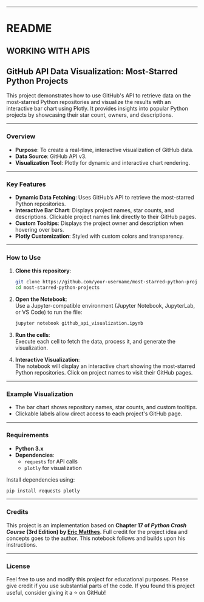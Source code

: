 
---

# README
## WORKING WITH APIS

## GitHub API Data Visualization: Most-Starred Python Projects

This project demonstrates how to use GitHub's API to retrieve data on the most-starred Python repositories and visualize the results with an interactive bar chart using Plotly. It provides insights into popular Python projects by showcasing their star count, owners, and descriptions.

---

### Overview
- **Purpose**: To create a real-time, interactive visualization of GitHub data.
- **Data Source**: GitHub API v3.
- **Visualization Tool**: Plotly for dynamic and interactive chart rendering.

---

### Key Features
- **Dynamic Data Fetching**: Uses GitHub’s API to retrieve the most-starred Python repositories.
- **Interactive Bar Chart**: Displays project names, star counts, and descriptions. Clickable project names link directly to their GitHub pages.
- **Custom Tooltips**: Displays the project owner and description when hovering over bars.
- **Plotly Customization**: Styled with custom colors and transparency.

---

### How to Use
1. **Clone this repository**:  
   ```bash
   git clone https://github.com/your-username/most-starred-python-projects.git
   cd most-starred-python-projects
   ```

2. **Open the Notebook**:  
   Use a Jupyter-compatible environment (Jupyter Notebook, JupyterLab, or VS Code) to run the file:  
   ```bash
   jupyter notebook github_api_visualization.ipynb
   ```

3. **Run the cells**:  
   Execute each cell to fetch the data, process it, and generate the visualization.

4. **Interactive Visualization**:  
   The notebook will display an interactive chart showing the most-starred Python repositories. Click on project names to visit their GitHub pages.

---

### Example Visualization
- The bar chart shows repository names, star counts, and custom tooltips.
- Clickable labels allow direct access to each project's GitHub page.

---

### Requirements
- **Python 3.x**
- **Dependencies**:  
  - `requests` for API calls  
  - `plotly` for visualization

Install dependencies using:
```bash
pip install requests plotly
```

---

### Credits
This project is an implementation based on **Chapter 17 of *Python Crash Course* (3rd Edition) by [Eric Matthes](https://github.com/ehmatthes)**. Full credit for the project idea and concepts goes to the author. This notebook follows and builds upon his instructions.

---

### License
Feel free to use and modify this project for educational purposes. Please give credit if you use substantial parts of the code. If you found this project useful, consider giving it a ⭐ on GitHub!

